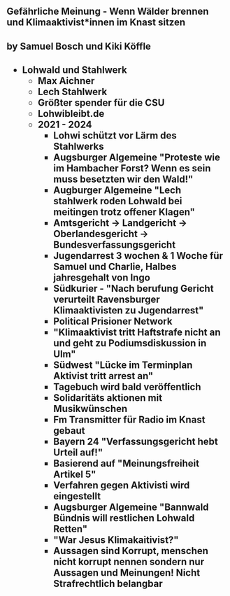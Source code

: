 <h2>Gefährliche Meinung - Wenn Wälder brennen und Klimaaktivist*innen im Knast sitzen<h2>
<h2>by Samuel Bosch und Kiki Köffle<h2>

- Lohwald und Stahlwerk
	- Max Aichner 
	- Lech Stahlwerk 
	- Größter spender für die CSU 
	- Lohwibleibt.de
	- 2021 - 2024
		- Lohwi schützt vor Lärm des Stahlwerks
		- Augsburger Algemeine "Proteste wie im Hambacher Forst? Wenn es sein muss besetzten wir den Wald!"
		- Augburger Algemeine "Lech stahlwerk roden Lohwald bei meitingen trotz offener Klagen"
		- Amtsgericht -> Landgericht -> Oberlandesgericht -> Bundesverfassungsgericht			
		- Jugendarrest 3 wochen & 1 Woche für Samuel und Charlie, Halbes jahresgehalt von Ingo 
		- Südkurier -  "Nach berufung Gericht verurteilt Ravensburger Klimaaktivisten zu Jugendarrest"
		- Political Prisioner Network
		- "Klimaaktivist tritt Haftstrafe nicht an und geht zu Podiumsdiskussion in Ulm"
		- Südwest "Lücke im Terminplan Aktivist tritt arrest an" 
		- Tagebuch wird bald veröffentlich
		- Solidaritäts aktionen mit Musikwünschen 
		- Fm Transmitter für Radio im Knast gebaut
		- Bayern 24 "Verfassungsgericht hebt Urteil auf!"
		- Basierend auf "Meinungsfreiheit Artikel 5"
		- Verfahren gegen Aktivisti wird eingestellt
		- Augsburger Algemeine "Bannwald Bündnis will restlichen Lohwald Retten"
		- "War Jesus Klimakaitivist?"
		- Aussagen sind Korrupt, menschen nicht korrupt nennen sondern nur Aussagen und Meinungen! Nicht Strafrechtlich belangbar 
		 

